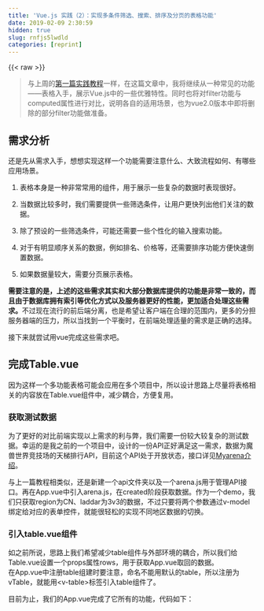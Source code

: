 ```yaml
---
title: 'Vue.js 实践（2）：实现多条件筛选、搜索、排序及分页的表格功能' 
date: 2019-02-09 2:30:59
hidden: true
slug: rnfjs5lwdld
categories: [reprint]
---
```


{{< raw >}}

                    
<blockquote><p>与上周的<a href="https://segmentfault.com/a/1190000005351971">第一篇实践教程</a>一样，在这篇文章中，我将继续从一种常见的功能——表格入手，展示Vue.js中的一些优雅特性。同时也将对filter功能与computed属性进行对比，说明各自的适用场景，也为vue2.0版本中即将删除的部分filter功能做准备。</p></blockquote>
<h2 id="articleHeader0">需求分析</h2>
<p>还是先从需求入手，想想实现这样一个功能需要注意什么、大致流程如何、有哪些应用场景。</p>
<ol>
<li><p>表格本身是一种非常常用的组件，用于展示一些复杂的数据时表现很好。</p></li>
<li><p>当数据比较多时，我们需要提供一些筛选条件，让用户更快列出他们关注的数据。</p></li>
<li><p>除了预设的一些筛选条件，可能还需要一些个性化的输入搜索功能。</p></li>
<li><p>对于有明显顺序关系的数据，例如排名、价格等，还需要排序功能方便快速倒置数据。</p></li>
<li><p>如果数据量较大，需要分页展示表格。</p></li>
</ol>
<p><strong>需要注意的是，上述的这些需求其实和大部分数据库提供的功能是非常一致的，而且由于数据库拥有索引等优化方式以及服务器更好的性能，更加适合处理这些需求。</strong>不过现在流行的前后端分离，也是希望让客户端在合理的范围内，更多的分担服务器端的压力，所以当找到一个平衡时，在前端处理适量的需求是正确的选择。</p>
<p>接下来就尝试用vue完成这些需求吧。</p>
<h2 id="articleHeader1">完成Table.vue</h2>
<p>因为这样一个多功能表格可能会应用在多个项目中，所以设计思路上尽量将表格相关的内容放在Table.vue组件中，减少耦合，方便复用。</p>
<h3 id="articleHeader2">获取测试数据</h3>
<p>为了更好的对比前端实现以上需求的利与弊，我们需要一份较大较复杂的测试数据。幸运的是我之前的一个项目中，设计的一份API正好满足这一需求，数据为魔兽世界竞技场的天梯排行API，目前这个API处于开放状态，接口详见<a href="http://bbs.ngacn.cc/read.php?tid=9002261" rel="nofollow noreferrer" target="_blank">Myarena介绍</a>。</p>
<p>与上一篇教程相类似，还是新建一个api文件夹以及一个arena.js用于管理API接口。再在App.vue中引入arena.js，在created阶段获取数据。作为一个demo，我们只获取region为CN、laddar为3v3的数据，不过只要将两个参数通过v-model绑定给对应的表单控件，就能很轻松的实现不同地区数据的切换。</p>
<h3 id="articleHeader3">引入table.vue组件</h3>
<p>如之前所说，思路上我们希望减少table组件与外部环境的耦合，所以我们给Table.vue设置一个props属性rows，用于获取App.vue取回的数据。<br>在App.vue中注册table组建时要注意，命名不能用默认的table，所以注册为vTable，就能用&lt;v-table&gt;标签引入table组件了。</p>
<p>目前为止，我们的App.vue完成了它所有的功能，代码如下：</p>
<div class="widget-codetool" style="display:none;">
      <div class="widget-codetool--inner">
      <span class="selectCode code-tool" data-toggle="tooltip" data-placement="top" title="" data-original-title="全选"></span>
      <span type="button" class="copyCode code-tool" data-toggle="tooltip" data-placement="top" data-clipboard-text="<template>
  <div class=&quot;container&quot;>
    <v-table
    :rows=&quot;rows&quot;></v-table>
  </div>
</template>

<script>
import arena from './api/arena'
import vTable from './components/Table'

export default {
  components: { vTable },
  data () {
    return {
      region: 'CN',
      laddar: '3v3',
      rows: []
    }
  },
  methods: {
    getLaddar (region, laddar) {
      arena.getLaddar(region, laddar, (err, val) => {
        if (!err) {
          this.rows = val.rows
        }
      })
    }
  },
  created () {
    this.getLaddar(this.region, this.laddar)
  }
}
</script>" title="" data-original-title="复制"></span>
      <span type="button" class="saveToNote code-tool" data-toggle="tooltip" data-placement="top" title="" data-original-title="放进笔记"></span>
      </div>
      </div><pre class="hljs xml"><code><span class="hljs-tag">&lt;<span class="hljs-name">template</span>&gt;</span>
  <span class="hljs-tag">&lt;<span class="hljs-name">div</span> <span class="hljs-attr">class</span>=<span class="hljs-string">"container"</span>&gt;</span>
    <span class="hljs-tag">&lt;<span class="hljs-name">v-table</span>
    <span class="hljs-attr">:rows</span>=<span class="hljs-string">"rows"</span>&gt;</span><span class="hljs-tag">&lt;/<span class="hljs-name">v-table</span>&gt;</span>
  <span class="hljs-tag">&lt;/<span class="hljs-name">div</span>&gt;</span>
<span class="hljs-tag">&lt;/<span class="hljs-name">template</span>&gt;</span>

<span class="hljs-tag">&lt;<span class="hljs-name">script</span>&gt;</span><span class="javascript">
<span class="hljs-keyword">import</span> arena <span class="hljs-keyword">from</span> <span class="hljs-string">'./api/arena'</span>
<span class="hljs-keyword">import</span> vTable <span class="hljs-keyword">from</span> <span class="hljs-string">'./components/Table'</span>

<span class="hljs-keyword">export</span> <span class="hljs-keyword">default</span> {
  <span class="hljs-attr">components</span>: { vTable },
  data () {
    <span class="hljs-keyword">return</span> {
      <span class="hljs-attr">region</span>: <span class="hljs-string">'CN'</span>,
      <span class="hljs-attr">laddar</span>: <span class="hljs-string">'3v3'</span>,
      <span class="hljs-attr">rows</span>: []
    }
  },
  <span class="hljs-attr">methods</span>: {
    getLaddar (region, laddar) {
      arena.getLaddar(region, laddar, (err, val) =&gt; {
        <span class="hljs-keyword">if</span> (!err) {
          <span class="hljs-keyword">this</span>.rows = val.rows
        }
      })
    }
  },
  created () {
    <span class="hljs-keyword">this</span>.getLaddar(<span class="hljs-keyword">this</span>.region, <span class="hljs-keyword">this</span>.laddar)
  }
}
</span><span class="hljs-tag">&lt;/<span class="hljs-name">script</span>&gt;</span></code></pre>
<p>实际的App.vue中还有一个获取API中的最后更新时间的操作，以及一些css设置，篇幅考虑这里进行了省略，对完整代码有兴趣的可以移步文章末尾的Github仓库。</p>
<h3 id="articleHeader4">基础布局</h3>
<p>Table.vue的template中主要为3部分，分别是用于搜索、筛选和分页的表单控件、用于排序表格的表头thead以及用于展示数据的tbody。</p>
<p>首先来完成tbody的部分，基本思路就是用v-for遍历数据，再通过模板填入，需要注意以下几个重点：</p>
<ol>
<li><p>返回的数据不一定完全符合要求。例如我希望实现通过胜率排序，但数据中只包含了胜负场数，需要先计算一次。2. 数据中用于表现玩家职业的数据为classId这个属性，但在实际项目中我想要用各职业的icon展示职业，所以我在utils.js中实现了各一个classIdToIcon的工具函数，用于映射classId至sprite图中的background-position。</p></li>
<li><p>以上两点说明我们最好不要遍历props获得的rows这一原始数据。因此另建了一个computed属性players，并在其中完成了前期处理，我把所有的前期处理放在了handleBefore中。</p></li>
<li><p>由于即将使用的各种filters操作比较复杂，所以在handlebefore中进行了console.log('before handle')，方便我们验证handlebefore在什么阶段被执行了。</p></li>
</ol>
<p>完成布局之后，目前Table.vue中的重点代码如下：</p>
<div class="widget-codetool" style="display:none;">
      <div class="widget-codetool--inner">
      <span class="selectCode code-tool" data-toggle="tooltip" data-placement="top" title="" data-original-title="全选"></span>
      <span type="button" class="copyCode code-tool" data-toggle="tooltip" data-placement="top" data-clipboard-text="<template>
  <tbody>
    <tr
    v-for=&quot;player of players
    :class=&quot;player.factionId? 'horde':'alliance'&quot;>
      <th>"{{" player.ranking "}}"</th>
      <th>"{{" player.rating "}}"</th>
      <th>
        <span
        class=&quot;class&quot;
        :style=&quot;{ backgroundImage: 'url(http://7xs8rx.com1.z0.glb.clouddn.com/class.png)',
                  backgroundPosition: player.classIcon }&quot;></span>
        "{{" player.name "}}"
      </th>
      <th>"{{" player.realmName "}}"</th>
      <th>
        <bar
        :win=&quot;player.weeklyWins&quot;
        :loss=&quot;player.weeklyLosses&quot;></bar>
      </th>
      <th>
        <bar
        :win=&quot;player.seasonWins&quot;
        :loss=&quot;player.seasonLosses&quot;></bar>
      </th>
    </tr>
  </tbody>
</template>

<script>
import Bar from './Bar'
import { classIdToIcon } from '../assets/utils'

export default {
  components: { Bar },
  props: {
    rows: {
      type: Array,
      default: () => {
        return []
      }
    }
  },
  computed: {
    players () {
      this.rows = this.handleBefore(this.rows)
      return this.rows
    }
  },
  methods: {
    handleBefore (arr) {
      console.log('before handle')
      if (this.rows[0]) {
        arr.forEach((item) => {
          if (item.weeklyWins === 0 &amp;&amp; item.weeklyLosses === 0) {
            item.weeklyRate = -1
          } else {
            item.weeklyRate = item.weeklyWins / (item.weeklyWins + item.weeklyLosses)
          }
          if (item.seasonWins === 0 &amp;&amp; item.seasonLosses === 0) {
            item.seasonRate = -1
          } else {
            item.seasonRate = item.seasonWins / (item.seasonWins + item.seasonLosses)
          }
          item.classIcon = classIdToIcon(item.classId)
        })
      }
      return arr
    }
  }
}
</script>" title="" data-original-title="复制"></span>
      <span type="button" class="saveToNote code-tool" data-toggle="tooltip" data-placement="top" title="" data-original-title="放进笔记"></span>
      </div>
      </div><pre class="hljs django"><code><span class="xml"><span class="hljs-tag">&lt;<span class="hljs-name">template</span>&gt;</span>
  <span class="hljs-tag">&lt;<span class="hljs-name">tbody</span>&gt;</span>
    <span class="hljs-tag">&lt;<span class="hljs-name">tr</span>
    <span class="hljs-attr">v-for</span>=<span class="hljs-string">"player of players
    :class="</span><span class="hljs-attr">player.factionId</span>? '<span class="hljs-attr">horde</span>'<span class="hljs-attr">:</span>'<span class="hljs-attr">alliance</span>'"&gt;</span>
      <span class="hljs-tag">&lt;<span class="hljs-name">th</span>&gt;</span></span><span class="hljs-template-variable">"{{" player.ranking "}}"</span><span class="xml"><span class="hljs-tag">&lt;/<span class="hljs-name">th</span>&gt;</span>
      <span class="hljs-tag">&lt;<span class="hljs-name">th</span>&gt;</span></span><span class="hljs-template-variable">"{{" player.rating "}}"</span><span class="xml"><span class="hljs-tag">&lt;/<span class="hljs-name">th</span>&gt;</span>
      <span class="hljs-tag">&lt;<span class="hljs-name">th</span>&gt;</span>
        <span class="hljs-tag">&lt;<span class="hljs-name">span</span>
        <span class="hljs-attr">class</span>=<span class="hljs-string">"class"</span>
        <span class="hljs-attr">:style</span>=<span class="hljs-string">"{ backgroundImage: 'url(http://7xs8rx.com1.z0.glb.clouddn.com/class.png)',
                  backgroundPosition: player.classIcon }"</span>&gt;</span><span class="hljs-tag">&lt;/<span class="hljs-name">span</span>&gt;</span>
        </span><span class="hljs-template-variable">"{{" player.name "}}"</span><span class="xml">
      <span class="hljs-tag">&lt;/<span class="hljs-name">th</span>&gt;</span>
      <span class="hljs-tag">&lt;<span class="hljs-name">th</span>&gt;</span></span><span class="hljs-template-variable">"{{" player.realmName "}}"</span><span class="xml"><span class="hljs-tag">&lt;/<span class="hljs-name">th</span>&gt;</span>
      <span class="hljs-tag">&lt;<span class="hljs-name">th</span>&gt;</span>
        <span class="hljs-tag">&lt;<span class="hljs-name">bar</span>
        <span class="hljs-attr">:win</span>=<span class="hljs-string">"player.weeklyWins"</span>
        <span class="hljs-attr">:loss</span>=<span class="hljs-string">"player.weeklyLosses"</span>&gt;</span><span class="hljs-tag">&lt;/<span class="hljs-name">bar</span>&gt;</span>
      <span class="hljs-tag">&lt;/<span class="hljs-name">th</span>&gt;</span>
      <span class="hljs-tag">&lt;<span class="hljs-name">th</span>&gt;</span>
        <span class="hljs-tag">&lt;<span class="hljs-name">bar</span>
        <span class="hljs-attr">:win</span>=<span class="hljs-string">"player.seasonWins"</span>
        <span class="hljs-attr">:loss</span>=<span class="hljs-string">"player.seasonLosses"</span>&gt;</span><span class="hljs-tag">&lt;/<span class="hljs-name">bar</span>&gt;</span>
      <span class="hljs-tag">&lt;/<span class="hljs-name">th</span>&gt;</span>
    <span class="hljs-tag">&lt;/<span class="hljs-name">tr</span>&gt;</span>
  <span class="hljs-tag">&lt;/<span class="hljs-name">tbody</span>&gt;</span>
<span class="hljs-tag">&lt;/<span class="hljs-name">template</span>&gt;</span>

<span class="hljs-tag">&lt;<span class="hljs-name">script</span>&gt;</span><span class="javascript">
<span class="hljs-keyword">import</span> Bar <span class="hljs-keyword">from</span> <span class="hljs-string">'./Bar'</span>
<span class="hljs-keyword">import</span> { classIdToIcon } <span class="hljs-keyword">from</span> <span class="hljs-string">'../assets/utils'</span>

<span class="hljs-keyword">export</span> <span class="hljs-keyword">default</span> {
  <span class="hljs-attr">components</span>: { Bar },
  <span class="hljs-attr">props</span>: {
    <span class="hljs-attr">rows</span>: {
      <span class="hljs-attr">type</span>: <span class="hljs-built_in">Array</span>,
      <span class="hljs-attr">default</span>: <span class="hljs-function"><span class="hljs-params">()</span> =&gt;</span> {
        <span class="hljs-keyword">return</span> []
      }
    }
  },
  <span class="hljs-attr">computed</span>: {
    players () {
      <span class="hljs-keyword">this</span>.rows = <span class="hljs-keyword">this</span>.handleBefore(<span class="hljs-keyword">this</span>.rows)
      <span class="hljs-keyword">return</span> <span class="hljs-keyword">this</span>.rows
    }
  },
  <span class="hljs-attr">methods</span>: {
    handleBefore (arr) {
      <span class="hljs-built_in">console</span>.log(<span class="hljs-string">'before handle'</span>)
      <span class="hljs-keyword">if</span> (<span class="hljs-keyword">this</span>.rows[<span class="hljs-number">0</span>]) {
        arr.forEach(<span class="hljs-function">(<span class="hljs-params">item</span>) =&gt;</span> {
          <span class="hljs-keyword">if</span> (item.weeklyWins === <span class="hljs-number">0</span> &amp;&amp; item.weeklyLosses === <span class="hljs-number">0</span>) {
            item.weeklyRate = <span class="hljs-number">-1</span>
          } <span class="hljs-keyword">else</span> {
            item.weeklyRate = item.weeklyWins / (item.weeklyWins + item.weeklyLosses)
          }
          <span class="hljs-keyword">if</span> (item.seasonWins === <span class="hljs-number">0</span> &amp;&amp; item.seasonLosses === <span class="hljs-number">0</span>) {
            item.seasonRate = <span class="hljs-number">-1</span>
          } <span class="hljs-keyword">else</span> {
            item.seasonRate = item.seasonWins / (item.seasonWins + item.seasonLosses)
          }
          item.classIcon = classIdToIcon(item.classId)
        })
      }
      <span class="hljs-keyword">return</span> arr
    }
  }
}
</span><span class="hljs-tag">&lt;/<span class="hljs-name">script</span>&gt;</span></span></code></pre>
<p>可以看到，我还引入了一个Bar.vue组件用于展示胜率，这是因为我希望最终的实际效果是这样的：</p>
<p><span class="img-wrap"><img data-src="/img/bVxMSL" src="https://static.alili.tech/img/bVxMSL" alt="clipboard.png" title="clipboard.png" style="cursor: pointer; display: inline;"></span></p>
<p>一开始我直接在胜率所在的&lt;th&gt;标签中进行各种操作，但可想而知在进行一些边界情况的判断时，会出现各种含有player.weeklyWins, player.weeklyLosses等长命名变量的三元表达式。<br>本来是出于便利考虑，却反而导致代码难以维护。因此新建了个一个bar组件，将胜负传入组件中，在bar组件内部用更语义化的方式实现，Bar.vue中模板部分代码如下：</p>
<div class="widget-codetool" style="display:none;">
      <div class="widget-codetool--inner">
      <span class="selectCode code-tool" data-toggle="tooltip" data-placement="top" title="" data-original-title="全选"></span>
      <span type="button" class="copyCode code-tool" data-toggle="tooltip" data-placement="top" data-clipboard-text="<template>
  <div class=&quot;clear-fix&quot;>
    <span
    v-if=&quot;!hasGame || win / total > 0&quot;
    :style=&quot;{ width: 100 * win / total + '%' }&quot;
    :class=&quot;hasGame? '':'no-game'&quot;
    class=&quot;win-bar&quot;>
      "{{" hasGame? (100 * win / total).toFixed(1) + '%':'无场次' "}}"
    </span>
    <span
    v-if=&quot;loss / total > 0&quot;
    :style=&quot;{ width: 100 * loss / total + '%' }&quot;
    class=&quot;loss-bar&quot;>
      "{{" win === 0? '0%':'' "}}"
    </span>
  </div>
</template>" title="" data-original-title="复制"></span>
      <span type="button" class="saveToNote code-tool" data-toggle="tooltip" data-placement="top" title="" data-original-title="放进笔记"></span>
      </div>
      </div><pre class="hljs cs"><code>&lt;template&gt;
  &lt;div <span class="hljs-keyword">class</span>=<span class="hljs-string">"clear-fix"</span>&gt;
    &lt;span
    v-<span class="hljs-keyword">if</span>=<span class="hljs-string">"!hasGame || win / total &gt; 0"</span>
    :style=<span class="hljs-string">"{ width: 100 * win / total + '%' }"</span>
    :<span class="hljs-keyword">class</span>=<span class="hljs-string">"hasGame? '':'no-game'"</span>
    <span class="hljs-keyword">class</span>=<span class="hljs-string">"win-bar"</span>&gt;
      "{{" hasGame? (<span class="hljs-number">100</span> * win / total).toFixed(<span class="hljs-number">1</span>) + <span class="hljs-string">'%'</span>:<span class="hljs-string">'无场次'</span> "}}"
    &lt;/span&gt;
    &lt;span
    v-<span class="hljs-keyword">if</span>=<span class="hljs-string">"loss / total &gt; 0"</span>
    :style=<span class="hljs-string">"{ width: 100 * loss / total + '%' }"</span>
    <span class="hljs-keyword">class</span>=<span class="hljs-string">"loss-bar"</span>&gt;
      "{{" win === <span class="hljs-number">0</span>? <span class="hljs-string">'0%'</span>:<span class="hljs-string">''</span> "}}"
    &lt;/span&gt;
  &lt;/div&gt;
&lt;/template&gt;</code></pre>
<p>更好理解和维护了，不是吗？</p>
<blockquote>
<p>在使用vue的过程中，需要注意的是框架中许多方法其实在内部最终是殊途同归。</p>
<p>例如我们可以直接在元素中执行一些对数据的操作，例如@click="show = !show"，同样的我们也可以对事件绑定方法，再在方法中操作数据，例如@click="toggle", toggle () { this.show = !this.show }。还比如我们可以用computed属性和watch属性实现很多相同的功能，接下来还将用computed去实现和filters相同的功能。</p>
<p><strong>vue设计中的灵活性让我们有了更多的可能性，但在学习时，应该以搞明白不同方式在不同场景中的优劣为目标，实际运用时选择最好的那一种。</strong></p>
</blockquote>
<h3 id="articleHeader5">用filters实现需求</h3>
<p>在例子中，players实际是一个5000条数据的数组，在不做任何处理时，将直接渲染出5000个&lt;tr&gt;，所以先赶紧过滤吧！</p>
<p>对于v-for循环，vue中提供了3中filters过滤数组，分别为filterBy, orderBy, limitBy，其功能对应了搜索/筛选、排序和分页，实现分别是使用了Array.filter, Array.sort(), Array.slice()。</p>
<p>这三种filters在使用时非常便利，只要在v-for后用|分离再添加对应的filters即可，这3中filter的具体参数可以查看官方API，这里不多做赘述。</p>
<p>需要注意的是，实际的过程是先将被遍历的数组（例子中的players）<strong>依次</strong>通过过滤器，再将最后一个过滤器返回的数组进行v-for操作。<br>因此，filters放置的顺序是需要根据需求来调整的，也因为每种过滤器的内部实现效率不同，所以在需求优先级不明显时，应该以效率为优先。</p>
<p><strong>注意</strong>：实际测试时，发现不论怎么过滤数组，handleBefore方法都没有再次执行，也就是说players数组并没有被改动过。</p>
<p>例如在我的例子中，我希望可以筛选出名字或者服务器包含了我所输入内容的玩家，并且将他们按照某种方式排序，最后的结果每页只显示20条。<br>那么显然剪切数组永远应该放在最后一步，而排序和过滤在需求中没有明显的优先级。但是大部分情况下，sort的效率都要低于filter，所以我们先进行filter，减少数组长度，再sort。</p>
<p>有了这一思路之后，用于v-for的&lt;tr&gt;变为：</p>
<div class="widget-codetool" style="display:none;">
      <div class="widget-codetool--inner">
      <span class="selectCode code-tool" data-toggle="tooltip" data-placement="top" title="" data-original-title="全选"></span>
      <span type="button" class="copyCode code-tool" data-toggle="tooltip" data-placement="top" data-clipboard-text="<tr
v-for=&quot;player of players
| filterBy query in 'name' 'realmName'
| orderBy sort.key sort.val
| limitBy 20 (page-1)*20&quot;
:class=&quot;player.factionId? 'horde':'alliance'&quot;>" title="" data-original-title="复制"></span>
      <span type="button" class="saveToNote code-tool" data-toggle="tooltip" data-placement="top" title="" data-original-title="放进笔记"></span>
      </div>
      </div><pre class="hljs vim"><code>&lt;<span class="hljs-keyword">tr</span>
v-<span class="hljs-keyword">for</span>=<span class="hljs-comment">"player of players</span>
| filterBy query in <span class="hljs-string">'name'</span> <span class="hljs-string">'realmName'</span>
| orderBy <span class="hljs-keyword">sort</span>.key <span class="hljs-keyword">sort</span>.val
| limitBy <span class="hljs-number">20</span> (page-<span class="hljs-number">1</span>)*<span class="hljs-number">20</span><span class="hljs-comment">"</span>
:class=<span class="hljs-string">"player.factionId? 'horde':'alliance'"</span>&gt;</code></pre>
<p>这里直接将各个变量动态化，再通过Table.vue中的input绑定v-model以及表头thead绑定@click事件来改变筛选的条件，就已经实现了大部分的搜索、过滤、分页功能。</p>
<p>表头改变sort排序我是通过以下代码实现的，方式可能不是太好，特此列出：</p>
<div class="widget-codetool" style="display:none;">
      <div class="widget-codetool--inner">
      <span class="selectCode code-tool" data-toggle="tooltip" data-placement="top" title="" data-original-title="全选"></span>
      <span type="button" class="copyCode code-tool" data-toggle="tooltip" data-placement="top" data-clipboard-text="<thead>
  <tr>
    <th
    @click=&quot;sort = {key: 'ranking', val: -sort.val}&quot;>排名</th>
    <th
    @click=&quot;sort = {key: 'rating', val: -sort.val}&quot;>分数</th>
    <th>资料</th>
    <th>服务器</th>
    <th
    @click=&quot;sort = {key: 'weeklyRate', val: -sort.val}&quot;>本周战绩</th>
    <th
    @click=&quot;sort = {key: 'seasonRate', val: -sort.val}&quot;>赛季战绩</th>
  </tr>
</thead>" title="" data-original-title="复制"></span>
      <span type="button" class="saveToNote code-tool" data-toggle="tooltip" data-placement="top" title="" data-original-title="放进笔记"></span>
      </div>
      </div><pre class="hljs dust"><code><span class="xml"><span class="hljs-tag">&lt;<span class="hljs-name">thead</span>&gt;</span>
  <span class="hljs-tag">&lt;<span class="hljs-name">tr</span>&gt;</span>
    <span class="hljs-tag">&lt;<span class="hljs-name">th</span>
    @<span class="hljs-attr">click</span>=<span class="hljs-string">"sort = </span></span></span><span class="hljs-template-variable">{key: 'ranking', val: -sort.val}</span><span class="xml"><span class="hljs-tag"><span class="hljs-string">"</span>&gt;</span>排名<span class="hljs-tag">&lt;/<span class="hljs-name">th</span>&gt;</span>
    <span class="hljs-tag">&lt;<span class="hljs-name">th</span>
    @<span class="hljs-attr">click</span>=<span class="hljs-string">"sort = </span></span></span><span class="hljs-template-variable">{key: 'rating', val: -sort.val}</span><span class="xml"><span class="hljs-tag"><span class="hljs-string">"</span>&gt;</span>分数<span class="hljs-tag">&lt;/<span class="hljs-name">th</span>&gt;</span>
    <span class="hljs-tag">&lt;<span class="hljs-name">th</span>&gt;</span>资料<span class="hljs-tag">&lt;/<span class="hljs-name">th</span>&gt;</span>
    <span class="hljs-tag">&lt;<span class="hljs-name">th</span>&gt;</span>服务器<span class="hljs-tag">&lt;/<span class="hljs-name">th</span>&gt;</span>
    <span class="hljs-tag">&lt;<span class="hljs-name">th</span>
    @<span class="hljs-attr">click</span>=<span class="hljs-string">"sort = </span></span></span><span class="hljs-template-variable">{key: 'weeklyRate', val: -sort.val}</span><span class="xml"><span class="hljs-tag"><span class="hljs-string">"</span>&gt;</span>本周战绩<span class="hljs-tag">&lt;/<span class="hljs-name">th</span>&gt;</span>
    <span class="hljs-tag">&lt;<span class="hljs-name">th</span>
    @<span class="hljs-attr">click</span>=<span class="hljs-string">"sort = </span></span></span><span class="hljs-template-variable">{key: 'seasonRate', val: -sort.val}</span><span class="xml"><span class="hljs-tag"><span class="hljs-string">"</span>&gt;</span>赛季战绩<span class="hljs-tag">&lt;/<span class="hljs-name">th</span>&gt;</span>
  <span class="hljs-tag">&lt;/<span class="hljs-name">tr</span>&gt;</span>
<span class="hljs-tag">&lt;/<span class="hljs-name">thead</span>&gt;</span></span></code></pre>
<p>可以看到，通过vue的filters功能，已经可以轻松完成我们的大部分功能，代码量极少。这也是vue2.0前瞻发布之后，提出废弃部分filters功能后许多人反应较为强烈的原因。<br>但是如同作者在改动说明中所说，filters对于初学者来说不易理解，并且filters的功能都可以用computed属性进行更灵活、更好把控的实现。而且在一些复杂条件下，堆叠过滤器会造成一些额外的复杂性以及不方便之处。</p>
<p>那么何为复杂条件呢？例如我增添两个需求，一是按职业筛选玩家，而是筛选出一定分数以上的玩家，那么后者用filterBy就不太好实现了。<br>我们需要将对分数段的过滤放在filters之前进行，但又要注意不破坏players数组本身。在实际完成时，会发现这个过程还是比较纠结的。</p>
<p>除此之外，我们还会发现分页中最重要的一个信息——总页数我们获取不到。因为vue并没有把一串过滤管道中产出的最终用于v-for的数组暴露出来，所以我们无法获得这个实际被循环的数组的长度。</p>
<p>在实际hack这些需求时，发现很容易与filters的执行顺序发生冲突，因此决定重新用computed属性来实现一遍所有功能，不借助自带的filters。</p>
<p><strong>当然，在这一段的前半部分中，我们显而易见的感受到了来自filters的便利性。如果需求中filters可以满足，那么在1.x版本中使用filters还是十分明智的！</strong></p>
<h3 id="articleHeader6">用computed属性完成需求</h3>
<p>在Github仓库中，我用Table.vue.bak文件储存了之前一段中用filters实现的代码，方便与我们接下里的实现进行比较。</p>
<p>首先整理一下用computed属性来实现的思路：</p>
<ol>
<li><p>首先要实现filterBy, orderBy, limitBy这三个filter的功能，上文中已经提到了他们的内部实现，所以分别用Array.filter, Array.sort和Array.slice重写一遍并不复杂。</p></li>
<li><p>说是computed属性实现，其实也还是只有players这个computed属性，只是在其内部执行了所有的过滤动作，我们实际是把各种过滤器的逻辑放置在各个method中。</p></li>
<li><p>不建议把各个过滤method写的过于抽象，因为就是内置filters高度抽象导致一些特殊需求无法实现，所以不妨就以最针对性的方式：一个method对应一种过滤。</p></li>
<li><p>在执行各个过滤method时，依然有最初提到的顺序带来的效率问题。因为vue<strong>牵一发而动全身</strong>的特性，任何一个过滤条件改变时，所有过滤method都会执行一遍，所以尽快用高效的过滤器缩短数组长度显得更为重要。</p></li>
<li><p>我尝试过通过watch属性实现最小化method调用，但无奈功力不够没能实现。同时我也认为前端处理大量数据的情况很少见，并且用第4点中的数据进行优化后，执行效率不算太低，所以没必要在这个方面做过多纠结。真有性能瓶颈时，从服务器端寻求解决会更简单。</p></li>
</ol>
<p><strong>注意：</strong>在实现各种过滤method时，建议阅读vue中filterBy, orderBy, limitBy三部分的实现源码，其本身对于数组的操作就有一些优化，非常值得学习。在一些特殊情况中，例如数组中大量相等值时，过于简单的sort function会导致执行步数激增，vue中的一些处理都予以了避免。</p>
<p>根据需求目标，我设置了以下这些method（顺序即为执行顺序）：</p>
<ol>
<li><p>classFilter：过滤玩家职业，通过item.classId === this.class进行判断，this.class绑定的是一个select控件。</p></li>
<li><p>queryFilter：匹配玩家姓名中的字段，通过item.name.indexOf(this.query)判断，this.query则绑定一个input控件。</p></li>
<li><p>ratingFilter：筛选玩家分数段，通过item.rating &gt;= this.rating进行判断，this.rating绑定了一个类型为range的input控件，range的范围则是用computed属性进行计算。</p></li>
<li><p>sortTable：因为Array.sort进行的步数较多，所以放在数组被上述3个method处理的较短后进行。</p></li>
<li><p>paginate：所有过滤操作完毕之后，就可以进行分页了。在使用Array.slice()之前，先将数组的长度传给this.total储存起来，用于在分页后计算总的页数。</p></li>
<li><p>除了以上几个过滤method以外，当然也还有handleBefore方法对数组进行前期处理。但是由于players每次都会重新计算，所以为了放止handleBefore被重复执行，应该加上一定的判断条件，例如handleBefore添加的属性是否已经存在了等等。<br>同时，还可以把一些不需要在过滤之前执行的动作从handleBefore中拿出，例如例子中的classId转换为Icon，可以在过滤之后对最终要展示的数据进行即可，减少一些步数。所以又设置了一个handleAfter方法，用于在分页完成之后进行后续操作，当然在handleAfter中也可能重复执行，所以如果执行的操作消耗很大，建议同样添加判断，避免重复执行。</p></li>
</ol>
<p>在例子代码中，我在每个方法中都统计了执行的步数，实际结果显示设置一个合理的过滤顺序可以避免一些性能问题，结果如下：</p>
<p><span class="img-wrap"><img data-src="/img/bVxM1b" src="https://static.alili.tech/img/bVxM1b" alt="clipboard.png" title="clipboard.png" style="cursor: pointer; display: inline;"></span></p>
<p>可以看出初始化时，在没有任何过滤的情况下，sort的步数较高。而一旦添加了一些过滤条件之后，顺位靠后的filter和sort的步数都会大幅度减少。</p>
<h3 id="articleHeader7">DEMO地址</h3>
<p>由于工作比较忙，暂时没有打算将开头中展示的MyArena项目重构，不过可以想象那会是一个很好的用vue制作单页应用的示例，后续的教程中可能会用来做例子。</p>
<p>本次教程中的例子，专注于展示多功能表格本身</p>
<blockquote><p><a href="http://lab.myriptide.com/table/" rel="nofollow noreferrer" target="_blank">DEMO地址点我</a><br><a href="https://github.com/Yuyz0112/vue-examples/tree/master/data-table" rel="nofollow noreferrer" target="_blank">Github仓库</a></p></blockquote>
<h2 id="articleHeader8">写作计划</h2>
<p>上周是Vue.js开发实践的第一篇文章，也是我第一次在SF社区的个人专栏里发表文章，希望能够把平时遇到的一些问题和解决的思路分享给大家，自己也进行一个梳理。</p>
<p>开发实践这个系列会用一些小例子，展示一些思路，实现一些有用、可复用的常见功能。计划中，还会有Vue.js实战系列和Sails.js实战系列两个系列的文章。<br>前者从较完整的项目出发，分析技术选型、vue-router和vuex的使用、多端共用代码、后期维护等方面的一些考量。后者则是用Sails.js这个框架构建企业级Node.js后端的一些尝试和心得，包括框架的优缺点、横向对比以及细节摸索等等。<br>目前也在关注阿里的开源项目Weex的内测进展，理想中的状态是用Weex实现项目在移动端App的开发，真正完成JS全栈，不过Weex还没正式开源，有待观望，所以只是后期设想，暂时不在计划内。</p>
<p>文章目前就只发在SF的专栏里，所以有意见建议都请在文章底部留言。同时由于以上所说的所有工作都由我一个人在负责，所以文章的更新可能时快时慢，争取做到一周一篇。</p>

                
{{< /raw >}}

# 版权声明
本文资源来源互联网，仅供学习研究使用，版权归该资源的合法拥有者所有，

本文仅用于学习、研究和交流目的。转载请注明出处、完整链接以及原作者。

原作者若认为本站侵犯了您的版权，请联系我们，我们会立即删除！

## 原文标题
Vue.js 实践（2）：实现多条件筛选、搜索、排序及分页的表格功能

## 原文链接
[https://segmentfault.com/a/1190000005631012](https://segmentfault.com/a/1190000005631012)

